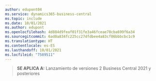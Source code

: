 ```yaml
---
author: edupont04
ms.service: dynamics365-business-central
ms.topic: include
ms.date: 10/01/2021
ms.author: edupont
ms.openlocfilehash: 4d884d9feaf01f31fe3a46fceae78cba699f6a34
ms.sourcegitcommit: 6ad0a834fc225cc27dfdbee4a83cf06bbbcbc1c9
ms.translationtype: HT
ms.contentlocale: es-ES
ms.lasthandoff: 10/01/2021
ms.locfileid: "7589511"
---
```

> **SE APLICA A:** Lanzamiento de versiones 2 Business Central 2021 y posteriores